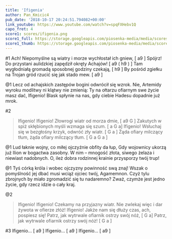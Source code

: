 ```yaml
---
title: 'Ifigenia'
author: Pan_Kmicic4
pub_date: '2018-10-17 20:24:51.794082+00:00'
link_youtube: https://www.youtube.com/watch?v=spqFXHebv1Q
capo_fret: 4
score1: scores/ifigenia.png
score1_full: https://storage.googleapis.com/piosenka-media/media/scores/ifigenia.png
score1_thumb: https://storage.googleapis.com/piosenka-media/media/scores/ifigenia.png.180x0_q85_upscale.png
---
```


#1
Ach! Niepomyślne są wiatry i morze wychłostał ich gniew, [ a9 ]
Spójrz! Do przystani aulidzkiej zapędził okręty Achajów! [ a9 ( h9 ) ]
Tam wygłodniałą gromadą sposobnej godziny czekają, [ h9 ]
By pośród zgiełku na Trojan gród rzucić się jak stado mew. [ a9 ]

@1
Lecz od achajskich zastępów bogini odwrócił się wzrok.
Nie, Artemidy wyroku modlitwy ni klątwy nie zmienią:
Ty na ołtarzu ofiarnym swe życie masz dać, Ifigenio!
Blask spłynie na nas, gdy ciebie Hadesu dopadnie już mrok.

#2
>Ifigenio! Ifigenio! Złowrogi wiatr od morza dmie, [ a9 G ]
>Zakutych w spiż skłębionych myśli wzmaga się szum. [ a G a]
>Ifigenio! Wsłuchaj się w bezgłośny krzyk, odwróć zły wiatr. [ G a ]
>Żąda ofiary milczący tłum, żąda ofiary milczący tłum. [ G a G a ]

@1
Lud łaknie wojny, co miłej ojczyźnie obfity da łup,
Gdy wojownicy ukorzą już Ilion w bogactwa zasobny.
W nim – mnogość złota, siwego żelaza i niewiast nadobnych.
O, ileż dobra rodzinnej krainie przysporzy twój trup!

@1
Tyś córką króla i wobec ojczyzny powinność swą znaj!
Wszak o pomyślność jej dbać musi wciąż ojciec twój, Agamemnon.
Czyż tylu zbrojnych by miało zgromadzić się tu nadaremno?
Zważ, czymże jest jedno życie, gdy rzecz idzie o cały kraj.

@2
>Ifigenio! Ifigenio! Czekamy na przyjazny wiatr.
>Nie zwlekaj więc i dar żywota w ofierze złóż!
>Ifigenio! Jakże nam się dłuży czas, ach, pospiesz się!
>Patrz, jak wytrwale ofiarnik ostrzy swój nóż, [ G a]
>Patrz, jak wytrwale ofiarnik ostrzy swój nóż! [ G a ]

#3
Ifigenio... [ a9 ]
Ifigenio... [ a9 ]
Ifigenio... [ a9 ]